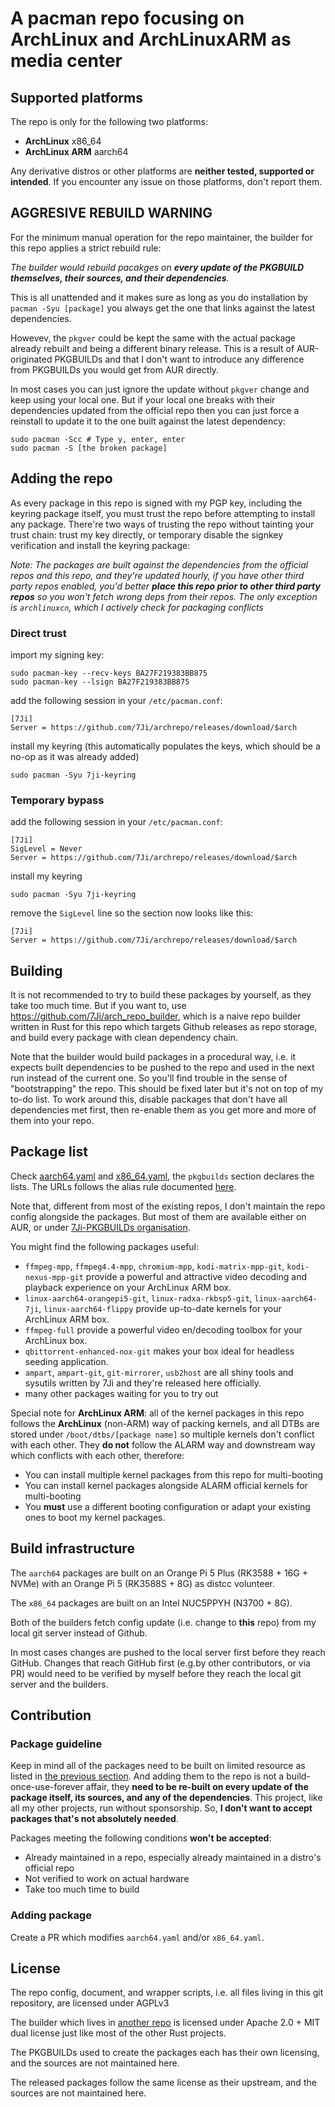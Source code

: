 # A pacman repo focusing on ArchLinux and ArchLinuxARM as media center
## Supported platforms
The repo is only for the following two platforms:
- **ArchLinux** x86_64
- **ArchLinux ARM** aarch64

Any derivative distros or other platforms are **neither tested, supported or intended**. If you encounter any issue on those platforms, don't report them. 

## AGGRESIVE REBUILD WARNING
For the minimum manual operation for the repo maintainer, the builder for this repo applies a strict rebuild rule:

_The builder would rebuild pacakges on **every update of the PKGBUILD themselves, their sources, and their dependencies**._

This is all unattended and it makes sure as long as you do installation by `pacman -Syu [package]` you always get the one that links against the latest dependencies.

Howevev, the `pkgver` could be kept the same with the actual package already rebuilt and being a different binary release. This is a result of AUR-originated PKGBUILDs and that I don't want to introduce any difference from PKGBUILDs you would get from AUR directly.

In most cases you can just ignore the update without `pkgver` change and keep using your local one. But if your local one breaks with their dependencies updated from the official repo then you can just force a reinstall to update it to the one built against the latest dependency:
```
sudo pacman -Scc # Type y, enter, enter
sudo pacman -S [the broken package] 
```

## Adding the repo
As every package in this repo is signed with my PGP key, including the keyring package itself, you must trust the repo before attempting to install any package. There're two ways of trusting the repo without tainting your trust chain: trust my key directly, or temporary disable the signkey verification and install the keyring package:

_Note: The packages are built against the dependencies from the official repos and this repo, and they're updated hourly, if you have other third party repos enabled, you'd better **place this repo prior to other third party repos** so you won't fetch wrong deps from their repos. The only exception is `archlinuxcn`, which I actively check for packaging conflicts_

### Direct trust
import my signing key:
```
sudo pacman-key --recv-keys BA27F219383BB875
sudo pacman-key --lsign BA27F219383BB875
```
add the following session in your `/etc/pacman.conf`:
```
[7Ji]
Server = https://github.com/7Ji/archrepo/releases/download/$arch
```
install my keyring (this automatically populates the keys, which should be a no-op as it was already added)
```
sudo pacman -Syu 7ji-keyring
```
### Temporary bypass
add the following session in your `/etc/pacman.conf`:
```
[7Ji]
SigLevel = Never
Server = https://github.com/7Ji/archrepo/releases/download/$arch
```
install my keyring
```
sudo pacman -Syu 7ji-keyring
```
remove the `SigLevel` line so the section now looks like this:
```
[7Ji]
Server = https://github.com/7Ji/archrepo/releases/download/$arch
```

## Building
It is not recommended to try to build these packages by yourself, as they take too much time. But if you want to, use https://github.com/7Ji/arch_repo_builder, which is a naive repo builder written in Rust for this repo which targets Github releases as repo storage, and build every package with clean dependency chain.

Note that the builder would build packages in a procedural way, i.e. it expects built dependencies to be pushed to the repo and used in the next run instead of the current one. So you'll find trouble in the sense of "bootstrapping" the repo. This should be fixed later but it's not on top of my to-do list. To work around this, disable packages that don't have all dependencies met first, then re-enable them as you get more and more of them into your repo.

## Package list
Check [aarch64.yaml](aarch64.yaml) and [x86_64.yaml](x86_64.yaml), the `pkgbuilds` section declares the lists. The URLs follows the alias rule documented [here](https://github.com/7Ji/arch_repo_builder#config).

Note that, different from most of the existing repos, I don't maintain the repo config alongside the packages. But most of them are available either on AUR, or under [7Ji-PKGBUILDs organisation](https://github.com/7Ji-PKGBUILDs).

You might find the following packages useful:
- `ffmpeg-mpp`, `ffmpeg4.4-mpp`, `chromium-mpp`, `kodi-matrix-mpp-git`, `kodi-nexus-mpp-git` provide a powerful and attractive video decoding and playback experience on your ArchLinux ARM box.
- `linux-aarch64-orangepi5-git`, `linux-radxa-rkbsp5-git`, `linux-aarch64-7ji`, `linux-aarch64-flippy` provide up-to-date kernels for your ArchLinux ARM box.
- `ffmpeg-full` provide a powerful video en/decoding toolbox for your ArchLinux box.
- `qbittorrent-enhanced-nox-git` makes your box ideal for headless seeding application.
- `ampart`, `ampart-git`, `git-mirrorer`, `usb2host` are all shiny tools and sysutils written by 7Ji and they're released here officially.
- many other packages waiting for you to try out

Special note for **ArchLinux ARM**: all of the kernel packages in this repo follows the **ArchLinux** (non-ARM) way of packing kernels, and all DTBs are stored under `/boot/dtbs/[package name]` so multiple kernels don't conflict with each other. They **do not** follow the ALARM way and downstream way which conflicts with each other, therefore:
- You can install multiple kernel packages from this repo for multi-booting
- You can install kernel packages alongside ALARM official kernels for multi-booting
- You **must** use a different booting configuration or adapt your existing ones to boot my kernel packages.


## Build infrastructure
The `aarch64` packages are built on an Orange Pi 5 Plus (RK3588 + 16G + NVMe) with an Orange Pi 5 (RK3588S + 8G) as distcc volunteer.

The `x86_64` packages are built on an Intel NUC5PPYH (N3700 + 8G).

Both of the builders fetch config update (i.e. change to **this** repo) from my local git server instead of Github. 

In most cases changes are pushed to the local server first before they reach GitHub. Changes that reach GitHub first (e.g.by other contributors, or via PR) would need to be verified by myself before they reach the local git server and the builders.

## Contribution
### Package guideline
Keep in mind all of the packages need to be built on limited resource as listed in [the previous section](#build-infrastructure). And adding them to the repo is not a build-once-use-forever affair, they **need to be re-built on every update of the package itself, its sources, and any of the dependencies**. This project, like all my other projects, run without sponsorship. So, **I don't want to accept packages that's not absolutely needed**. 

Packages meeting the following conditions **won't be accepted**:
  - Already maintained in a repo, especially already maintained in a distro's official repo
  - Not verified to work on actual hardware
  - Take too much time to build

### Adding package
Create a PR which modifies `aarch64.yaml` and/or `x86_64.yaml`.

## License

The repo config, document, and wrapper scripts, i.e. all files living in this git repository, are licensed under AGPLv3

The builder which lives in [another repo](https://github.com/7Ji/arch_repo_builder) is licensed under Apache 2.0 + MIT dual license just like most of the other Rust projects. 

The PKGBUILDs used to create the packages each has their own licensing, and the sources are not maintained here.

The released packages follow the same license as their upstream, and the sources are not maintained here.
